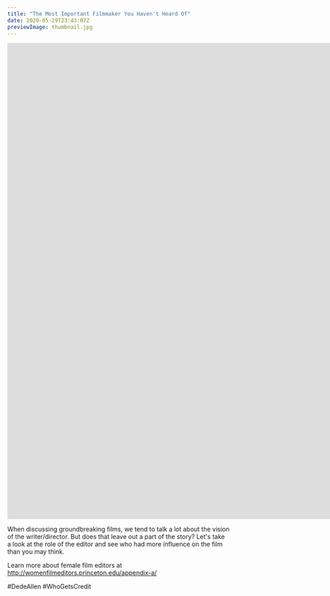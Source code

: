 ```yaml
---
title: "The Most Important Filmmaker You Haven't Heard Of"
date: 2020-05-29T23:43:07Z
previewImage: thumbnail.jpg
---
```


<iframe width="1920" height="1080" src="https://www.youtube.com/embed/vdXUjtE-ltA" frameborder="0" allow="accelerometer; autoplay; clipboard-write; encrypted-media; gyroscope; picture-in-picture" allowfullscreen></iframe>

When discussing groundbreaking films, we tend to talk a lot about the vision of the writer/director. But does that leave out a part of the story? Let's take a look at the role of the editor and see who had more influence on the film than you may think.

Learn more about female film editors at http://womenfilmeditors.princeton.edu/appendix-a/

\#DedeAllen #WhoGetsCredit